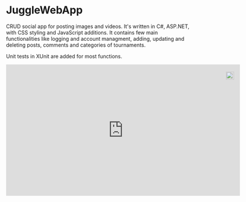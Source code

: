 # JuggleWebApp

CRUD social app for posting images and videos. It's written in C#, ASP.NET, with CSS styling and JavaScript additions. It contains few main functionalities like logging and account managment, adding, updating and deleting posts, comments and categories of tournaments.

Unit tests in XUnit are added for most functions.

<div style="position:relative;width:fit-content;height:fit-content;">
            <a style="position:absolute;top:20px;right:1rem;opacity:0.8;" href="https://clipchamp.com/watch/9liTfvfR2Bl?utm_source=embed&utm_medium=embed&utm_campaign=watch">
                <img style="height:22px;" src="https://clipchamp.com/e.svg" alt="Made with Clipchamp" />
            </a>
            <iframe allow="autoplay;" allowfullscreen style="border:none" src="https://clipchamp.com/watch/9liTfvfR2Bl/embed" width="640" height="360"></iframe>
        </div>
